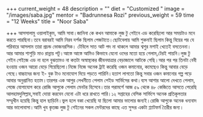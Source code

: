 +++
current_weight = 48
description = ""
diet = "Customized "
image = "/images/saba.jpg"
mentor = "Badrunnesa Rozi"
previous_weight = 59
time = "12 Weeks"
title = "Noor Saba"

+++
আসসালামু ওয়ালাইকুম, আমি সাবা।জানিনা কে কখন আমাকে লুজ টু গেইনে এড করেছিলো আর সময়টাও মনে করতে পারছিনা।তবে বরাবরই আমি নিরব দর্শক ছিলাম পেজটাতে।ছোটবেলায় আমি শুকনাই ছিলাম কিন্তু বিয়ের পর যে পরিবারে আসলাম তারা প্রচন্ড ভোজনরসিক। টেবিলে সাত আট পদ না থাকলে আমার শ্বশুর মশাই খেতেই বসতেননা।আর আমার শাশুড়ি মাও রান্নায় পটু।আস্তে আস্তে আমিও কিভাবে যেনো ওদের মতো হয়ে গেলাম,টেরই পায়নি।লুজ টু গেইন পেইজে এড না হলে বুঝতামও না কতটা অস্বাস্থ্যকর জীবনযাত্রার বেড়াজালে আটকে গেছি।আর পর পর তিনটা বেবী হওয়ায় ওজন আরো বেড়ে গিয়েছিলো।নিজে নিজে অনেক ট্রাই করেছি ওজন কমানোর, কমেছেও কিন্তু আবার বেড়ে গেছে।বাচ্চাদের জন্য ই- বুক টাও মনোযোগ দিয়ে পড়তে পারিনি।হতাশ লাগতো কিন্তু সবার ওজন কমানোর গল্প পড়ে আবার অনুপ্রানিত হতাম।তারপর এক আপুর লেখনীতে পেলাম পেইড সার্ভিসের কথা।ব্যস আশার আলো দেখতে পেলাম, পেজে যোগাযোগ করে রোজি আপুকে পেলাম মেনটর হিসেবে।তার পরামর্শে আজ ৫৯ থেকে ৪৮ কেজিতে আসতে পেরেছি আলহামদুলিল্লাহ,সবাই দোয়া করবেন যেনো এটা ধরে রাখতে পারি।১২ সপ্তাহের বেসিক সার্ভিসে অনেক প্রতিকূলতার সম্মুখীন হয়েছি কিন্তু হাল ছাড়িনি।ভুল হলে বকা খেয়েছি যা ছিলো আমার ভালোর জন্যই।রোজি আপুকে অনেক ধন্যবাদ আর ভালোবাসা।আমি খুব কৃতজ্ঞ লুজ টু গেইনের সকল মেন্টরদের কাছে এত সুন্দর একটা প্ল্যাটফর্ম তৈরীর জন্য।